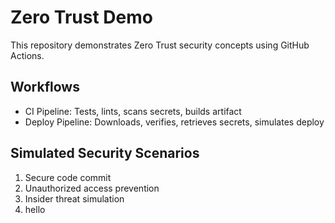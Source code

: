 # Zero Trust Demo

This repository demonstrates Zero Trust security concepts using GitHub Actions.

## Workflows
- CI Pipeline: Tests, lints, scans secrets, builds artifact
- Deploy Pipeline: Downloads, verifies, retrieves secrets, simulates deploy

## Simulated Security Scenarios
1. Secure code commit
2. Unauthorized access prevention
3. Insider threat simulation
4. hello
